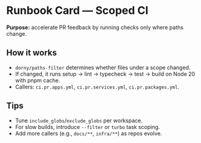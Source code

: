# Runbook Card — Scoped CI

**Purpose:** accelerate PR feedback by running checks only where paths change.

## How it works

- `dorny/paths-filter` determines whether files under a scope changed.
- If changed, it runs setup → lint → typecheck → test → build on Node 20 with pnpm cache.
- Callers: `ci.pr.apps.yml`, `ci.pr.services.yml`, `ci.pr.packages.yml`.

## Tips

- Tune `include_globs`/`exclude_globs` per workspace.
- For slow builds, introduce `--filter` or `turbo` task scoping.
- Add more callers (e.g., `docs/**`, `infra/**`) as repos evolve.
